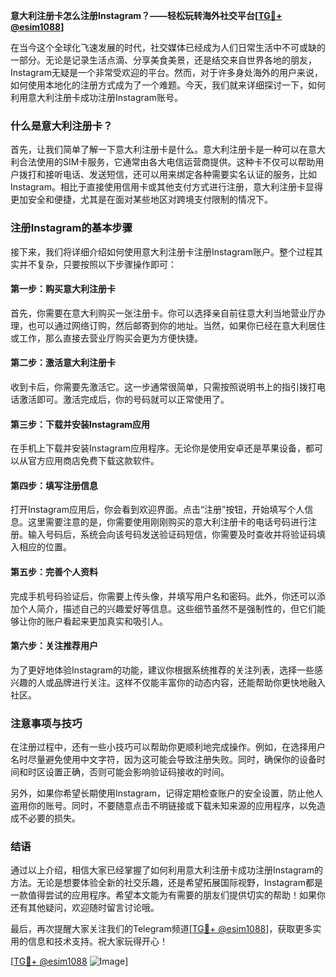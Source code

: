 **意大利注册卡怎么注册Instagram？——轻松玩转海外社交平台[[TG💪+ @esim1088](https://t.me/s/esim1088)]**

在当今这个全球化飞速发展的时代，社交媒体已经成为人们日常生活中不可或缺的一部分。无论是记录生活点滴、分享美食美景，还是结交来自世界各地的朋友，Instagram无疑是一个非常受欢迎的平台。然而，对于许多身处海外的用户来说，如何使用本地化的注册方式成为了一个难题。今天，我们就来详细探讨一下，如何利用意大利注册卡成功注册Instagram账号。

### 什么是意大利注册卡？

首先，让我们简单了解一下意大利注册卡是什么。意大利注册卡是一种可以在意大利合法使用的SIM卡服务，它通常由各大电信运营商提供。这种卡不仅可以帮助用户拨打和接听电话、发送短信，还可以用来绑定各种需要实名认证的服务，比如Instagram。相比于直接使用信用卡或其他支付方式进行注册，意大利注册卡显得更加安全和便捷，尤其是在面对某些地区对跨境支付限制的情况下。

### 注册Instagram的基本步骤

接下来，我们将详细介绍如何使用意大利注册卡注册Instagram账户。整个过程其实并不复杂，只要按照以下步骤操作即可：

#### 第一步：购买意大利注册卡

首先，你需要在意大利购买一张注册卡。你可以选择亲自前往意大利当地营业厅办理，也可以通过网络订购，然后邮寄到你的地址。当然，如果你已经在意大利居住或工作，那么直接去营业厅购买会更为方便快捷。

#### 第二步：激活意大利注册卡

收到卡后，你需要先激活它。这一步通常很简单，只需按照说明书上的指引拨打电话激活即可。激活完成后，你的号码就可以正常使用了。

#### 第三步：下载并安装Instagram应用

在手机上下载并安装Instagram应用程序。无论你是使用安卓还是苹果设备，都可以从官方应用商店免费下载这款软件。

#### 第四步：填写注册信息

打开Instagram应用后，你会看到欢迎界面。点击“注册”按钮，开始填写个人信息。这里需要注意的是，你需要使用刚刚购买的意大利注册卡的电话号码进行注册。输入号码后，系统会向该号码发送验证码短信，你需要及时查收并将验证码填入相应的位置。

#### 第五步：完善个人资料

完成手机号码验证后，你需要上传头像，并填写用户名和密码。此外，你还可以添加个人简介，描述自己的兴趣爱好等信息。这些细节虽然不是强制性的，但它们能够让你的账户看起来更加真实和吸引人。

#### 第六步：关注推荐用户

为了更好地体验Instagram的功能，建议你根据系统推荐的关注列表，选择一些感兴趣的人或品牌进行关注。这样不仅能丰富你的动态内容，还能帮助你更快地融入社区。

### 注意事项与技巧

在注册过程中，还有一些小技巧可以帮助你更顺利地完成操作。例如，在选择用户名时尽量避免使用中文字符，因为这可能会导致注册失败。同时，确保你的设备时间和时区设置正确，否则可能会影响验证码接收的时间。

另外，如果你希望长期使用Instagram，记得定期检查账户的安全设置，防止他人盗用你的账号。同时，不要随意点击不明链接或下载未知来源的应用程序，以免造成不必要的损失。

### 结语

通过以上介绍，相信大家已经掌握了如何利用意大利注册卡成功注册Instagram的方法。无论是想要体验全新的社交乐趣，还是希望拓展国际视野，Instagram都是一款值得尝试的应用程序。希望本文能为有需要的朋友们提供切实的帮助！如果你还有其他疑问，欢迎随时留言讨论哦。

最后，再次提醒大家关注我们的Telegram频道[[TG💪+ @esim1088](https://t.me/s/esim1088)]，获取更多实用的信息和技术支持。祝大家玩得开心！

[[TG💪+ @esim1088](https://t.me/s/esim1088) ![Image](https://i.postimg.cc/4NQfJmqS/Snipaste-2025-05-13-00-14-12.png)]